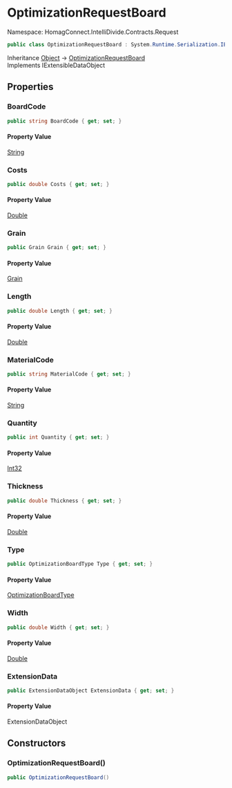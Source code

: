 # OptimizationRequestBoard

Namespace: HomagConnect.IntelliDivide.Contracts.Request

```csharp
public class OptimizationRequestBoard : System.Runtime.Serialization.IExtensibleDataObject
```

Inheritance [Object](https://docs.microsoft.com/en-us/dotnet/api/system.object) → [OptimizationRequestBoard](./homagconnect.intellidivide.contracts.request.optimizationrequestboard.md)<br>
Implements IExtensibleDataObject

## Properties

### **BoardCode**

```csharp
public string BoardCode { get; set; }
```

#### Property Value

[String](https://docs.microsoft.com/en-us/dotnet/api/system.string)<br>

### **Costs**

```csharp
public double Costs { get; set; }
```

#### Property Value

[Double](https://docs.microsoft.com/en-us/dotnet/api/system.double)<br>

### **Grain**

```csharp
public Grain Grain { get; set; }
```

#### Property Value

[Grain](./homagconnect.intellidivide.contracts.base.grain.md)<br>

### **Length**

```csharp
public double Length { get; set; }
```

#### Property Value

[Double](https://docs.microsoft.com/en-us/dotnet/api/system.double)<br>

### **MaterialCode**

```csharp
public string MaterialCode { get; set; }
```

#### Property Value

[String](https://docs.microsoft.com/en-us/dotnet/api/system.string)<br>

### **Quantity**

```csharp
public int Quantity { get; set; }
```

#### Property Value

[Int32](https://docs.microsoft.com/en-us/dotnet/api/system.int32)<br>

### **Thickness**

```csharp
public double Thickness { get; set; }
```

#### Property Value

[Double](https://docs.microsoft.com/en-us/dotnet/api/system.double)<br>

### **Type**

```csharp
public OptimizationBoardType Type { get; set; }
```

#### Property Value

[OptimizationBoardType](./homagconnect.intellidivide.contracts.common.optimizationboardtype.md)<br>

### **Width**

```csharp
public double Width { get; set; }
```

#### Property Value

[Double](https://docs.microsoft.com/en-us/dotnet/api/system.double)<br>

### **ExtensionData**

```csharp
public ExtensionDataObject ExtensionData { get; set; }
```

#### Property Value

ExtensionDataObject<br>

## Constructors

### **OptimizationRequestBoard()**

```csharp
public OptimizationRequestBoard()
```
